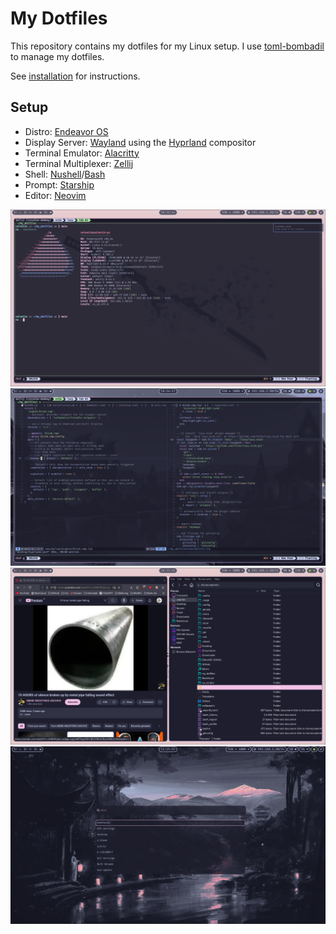 # My Dotfiles

This repository contains my dotfiles for my Linux setup.
I use [toml-bombadil](https://github.com/oknozor/toml-bombadil) to manage my dotfiles.

See [installation](/docs/installation.md) for instructions.

## Setup

- Distro: [Endeavor OS](https://endeavouros.com/)
- Display Server: [Wayland](https://wayland.freedesktop.org/) using the [Hyprland](https://hypr.land/) compositor
- Terminal Emulator: [Alacritty](https://alacritty.org/)
- Terminal Multiplexer: [Zellij](https://zellij.dev/)
- Shell: [Nushell](https://www.nushell.sh/)/[Bash](https://www.gnu.org/software/bash/)
- Prompt: [Starship](https://starship.rs/)
- Editor: [Neovim](https://neovim.io/)

![screenshot fastfetch](/docs/assets/screenshot_fastfetch.png)
![screenshot nvim](/docs/assets/screenshot_nvim.png)
![screenshot thunar/librewolf](/docs/assets/screenshot_thunar_librewolf.png)
![screenshot wofi](/docs/assets/screenshot_wofi.png)
